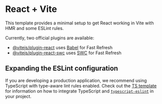 # React + Vite

This template provides a minimal setup to get React working in Vite with HMR and some ESLint rules.

Currently, two official plugins are available:

- [@vitejs/plugin-react](https://github.com/vitejs/vite-plugin-react/blob/main/packages/plugin-react) uses [Babel](https://babeljs.io/) for Fast Refresh
- [@vitejs/plugin-react-swc](https://github.com/vitejs/vite-plugin-react/blob/main/packages/plugin-react-swc) uses [SWC](https://swc.rs/) for Fast Refresh

## Expanding the ESLint configuration

If you are developing a production application, we recommend using TypeScript with type-aware lint rules enabled. Check out the [TS template](https://github.com/vitejs/vite/tree/main/packages/create-vite/template-react-ts) for information on how to integrate TypeScript and [`typescript-eslint`](https://typescript-eslint.io) in your project.



<!-- This is the to explore on what commit we are standing  -->
<!-- Commits start from 1.0.0 -->
<!-- Ad then they will update in the order 1.0.1 -->
<!-- if the third one ends then the second order will update  1.1.0-->
<!-- if second is ends third will update 2.0.0 -->

<!-- making a new commit  -->
<!-- 1.0.1 -->
<!-- 1.0.2 -->
<!-- 1.0.3 -->
<!-- 1.0.4 -->
<!-- 1.0.5 -->
<!-- 1.0.6 -->
<!-- 1.0.7 -->

<!-- This thing i forgot to add i need to add this also  -->
<!-- 
// In your login function, send device info
const deviceFingerprint = {
    userAgent: navigator.userAgent,
    screen: `${screen.width}x${screen.height}`,
    timezone: Intl.DateTimeFormat().resolvedOptions().timeZone
};

const response = await apiConnector("POST", login, {
    email: email,
    password: pass,
    deviceInfo: deviceFingerprint
});

// Server validates device on each request -->


<!-- Rememebr when  the appis build like 100 percentage make the HttpOnly  true so that it can be blocked byt the atackers  -->